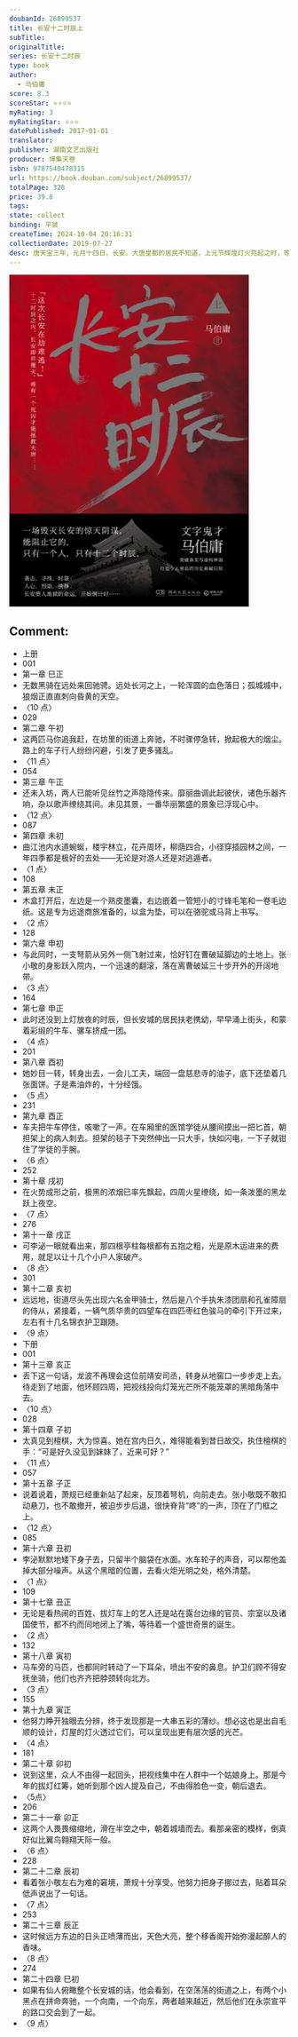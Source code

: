 ```yaml
---
doubanId: 26899537
title: 长安十二时辰上
subTitle: 
originalTitle: 
series: 长安十二时辰
type: book
author: 
  - 马伯庸
score: 8.3
scoreStar: ⭐⭐⭐⭐
myRating: 3
myRatingStar: ⭐⭐⭐
datePublished: 2017-01-01
translator: 
publisher: 湖南文艺出版社
producer: 博集天卷
isbn: 9787540478315
url: https://book.douban.com/subject/26899537/
totalPage: 328
price: 39.8
tags: 
state: collect
binding: 平装
createTime: 2024-10-04 20:16:31
collectionDate: 2019-07-27
desc: 唐天宝三年，元月十四日，长安。大唐皇都的居民不知道，上元节辉煌灯火亮起之时，等待他们的，将是场吞噬一切的劫难。突厥、狼卫、绑架、暗杀、烈焰、焚城，毁灭长安城的齿轮已经开始转动。而拯救长安的全部希望，只有一个即将被斩首的独眼死囚和短短的十二个时辰……马伯庸：作家。人民文学奖、朱自清散文奖得主，有“文字鬼才”之誉。被评为沿袭“‘五四’以来历史文学创作的谱系”，“文字风格充满奇趣”。 代表作《古董局中局》入选第四届“中国图书势力榜”文学类年度十大好书。
---
```


![image](99.Attachments/Files/s29247343.jpg)

Comment: 
---



  - 上册
  - 001
  - 第一章 巳正
  - 无数黑骑在远处来回驰骋。远处长河之上，一轮浑圆的血色落日；孤城城中，狼烟正直直刺向昏黄的天空。
  - 〈10 点〉
  - 029
  - 第二章 午初
  - 这两匹马你追我赶，在坊里的街道上奔驰，不时骤停急转，掀起极大的烟尘。路上的车子行人纷纷闪避，引发了更多骚乱。
  - 〈11 点〉
  - 054
  - 第三章 午正
  - 还未入坊，两人已能听见丝竹之声隐隐传来。靡丽曲调此起彼伏，诸色乐器齐响，杂以歌声缭绕其间。未见其景，一番华丽繁盛的景象已浮现心中。
  - 〈12 点〉
  - 087
  - 第四章 未初
  - 曲江池内水道蜿蜒，楼宇林立，花卉周环，柳荫四合，小径穿插园林之间，一年四季都是极好的去处——无论是对游人还是对逃遁者。
  - 〈1 点〉
  - 108
  - 第五章 未正
  - 木盒打开后，左边是一个熟皮墨囊，右边嵌着一管短小的寸锋毛笔和一卷毛边纸。这是专为远途商旅准备的，以盒为垫，可以在骆驼或马背上书写。
  - 〈2 点〉
  - 128
  - 第六章 申初
  - 与此同时，一支弩箭从另外一侧飞射过来，恰好钉在曹破延脚边的土地上。张小敬的身影跃入院内，一个迅速的翻滚，落在离曹破延三十步开外的开阔地带。
  - 〈3 点〉
  - 164
  - 第七章 申正
  - 此时还没到上灯放夜的时辰，但长安城的居民扶老携幼，早早涌上街头，和蒙着彩缎的牛车、骡车挤成一团。
  - 〈4 点〉
  - 201
  - 第八章 酉初
  - 她妙目一转，转身出去，一会儿工夫，端回一盘慈悲寺的油子，底下还垫着几张面饼。子是素油炸的，十分经饿。
  - 〈5 点〉
  - 231
  - 第九章 酉正
  - 车夫把牛车停住，咳嗽了一声。在车厢里的医馆学徒从腰间摸出一把匕首，朝担架上的病人刺去。担架的毯子下突然伸出一只大手，快如闪电，一下子就钳住了学徒的手腕。
  - 〈6 点〉
  - 252
  - 第十章 戌初
  - 在火势成形之前，极黑的浓烟已率先飘起，四周火星缭绕，如一条泼墨的黑龙跃上夜空。
  - 〈7 点〉
  - 276
  - 第十一章 戌正
  - 可李泌一眼就看出来，那四根亭柱每根都有五抱之粗，光是原木运进来的费用，就足以让十几个小户人家破产。
  - 〈8 点〉
  - 301
  - 第十二章 亥初
  - 远远地，街道尽头先出现六名金甲骑士，然后是八个手执朱漆团扇和孔雀障扇的侍从，紧接着，一辆气质华贵的四望车在四匹枣红色骏马的牵引下开过来，左右有十几名锦衣护卫跟随。
  - 〈9 点〉
  - 下册
  - 001
  - 第十三章 亥正
  - 丢下这一句话，龙波不再理会这位前靖安司丞，转身从地窖口一步步走上去。待走到了地面，他环顾四周，把视线投向灯笼光芒所不能笼罩的黑暗角落中去。
  - 〈10 点〉
  - 028
  - 第十四章 子初
  - 太真见到檀棋，大为惊喜。她在宫内日久，难得能看到昔日故交，执住檀棋的手：“可是好久没见到妹妹了，近来可好？”
  - 〈11 点〉
  - 057
  - 第十五章 子正
  - 说着说着，萧规已经重新站了起来，反顶着弩机，向前走去。张小敬既不敢扣动悬刀，也不敢撤开，被迫步步后退，很快脊背“咚”的一声，顶在了门框之上。
  - 〈12 点〉
  - 085
  - 第十六章 丑初
  - 李泌默默地矮下身子去，只留半个脑袋在水面。水车轮子的声音，可以帮他盖掉大部分噪声。从这个黑暗的位置，去看火炬光明之处，格外清楚。
  - 〈1 点〉
  - 109
  - 第十七章 丑正
  - 无论是看热闹的百姓、拔灯车上的艺人还是站在露台边缘的官员、宗室以及诸国使节，都不约而同地闭上了嘴，等待着一个盛世奇景的诞生。
  - 〈2 点〉
  - 132
  - 第十八章 寅初
  - 马车旁的马匹，也都同时转动了一下耳朵，喷出不安的鼻息。护卫们顾不得安抚坐骑，他们也齐齐把脖颈转向北方。
  - 〈3 点〉
  - 155
  - 第十九章 寅正
  - 他努力睁开独眼去分辨，终于发现那是一大串五彩的薄纱。想必这也是出自毛顺的设计，灯屋的灯火透过它们，可以呈现出更有层次感的光芒。
  - 〈4 点〉
  - 181
  - 第二十章 卯初
  - 说到这里，众人不由得一起回头，把视线集中在人群中一个姑娘身上。那是今年的拔灯红筹，她听到那个凶人提及自己，不由得脸色一变，朝后退去。
  - 〈5点〉
  - 206
  - 第二十一章 卯正
  - 这两个人畏畏缩缩地，滑在半空之中，朝着城墙而去。看那亲密的模样，倒真好似比翼鸟翱翔天际一般。
  - 〈6 点〉
  - 228
  - 第二十二章 辰初
  - 看着张小敬左右为难的窘境，萧规十分享受。他努力把身子挪过去，贴着耳朵低声说出了一句话。
  - 〈7 点〉
  - 253
  - 第二十三章 辰正
  - 这时候远方东边的日头正喷薄而出，天色大亮，整个移香阁开始弥漫起醉人的香味。
  - 〈8 点〉
  - 274
  - 第二十四章 巳初
  - 如果有仙人俯瞰整个长安城的话，他会看到，在空荡荡的街道之上，有两个小黑点在拼命奔驰，一个向南，一个向东，两者越来越近，然后他们在永崇宣平的路口交会到了一起。
  - 〈9 点〉
